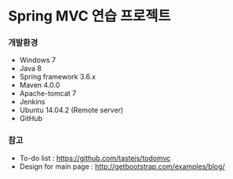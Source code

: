 # Spring MVC 연습 프로젝트

### 개발환경
* Windows 7
* Java 8
* Spring framework 3.6.x
* Maven 4.0.0
* Apache-tomcat 7
* Jenkins
* Ubuntu 14.04.2 (Remote server)
* GitHub

### 참고
* To-do list : https://github.com/tastejs/todomvc
* Design for main page : http://getbootstrap.com/examples/blog/
